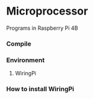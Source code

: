 # Microprocessor

Programs in Raspberry Pi 4B

### Compile

### Environment
1. WiringPi


### How to install WiringPi
